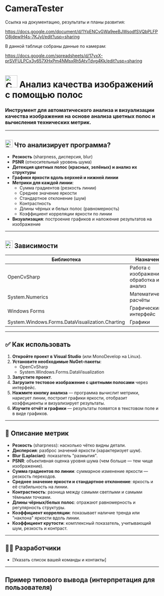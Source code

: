# CameraTester

Ссылка на документацию, результаты и планы развития:

https://docs.google.com/document/d/1YpENCvGWa9eeBJWsodfSVQbPLFPO8jdewIH4s-7KJyI/edit?usp=sharing

В данной таблице собраны данные по камерам:

https://docs.google.com/spreadsheets/d/17yxX-prSVFULPCx3y657XHxPm4NMsxRh5AtvTdvg4Kk/edit?usp=sharing

# <img src="https://raw.githubusercontent.com/Tarikul-Islam-Anik/Animated-Fluent-Emojis/master/Emojis/Objects/Camera%20with%20Flash.png" alt="Camera with Flash" width="40" height="40" /> Анализ качества изображений с помощью полос

### Инструмент для автоматического анализа и визуализации качества изображения на основе анализа цветных полос и вычисления технических метрик.

---

## <img src="https://raw.githubusercontent.com/Tarikul-Islam-Anik/Animated-Fluent-Emojis/master/Emojis/Objects/Bar%20Chart.png" alt="Bar Chart" width="25" height="25" /> Что анализирует программа?

- **Резкость** (sharpness, дисперсия, blur)
- **PSNR** (относительный уровень шума)
- **Детекция цветных полос (красных, зелёных) и анализ их структуры**
- **Графики яркости вдоль верхней и нижней линии**
- **Метрики для каждой линии**:
  - Сумма градиентов (резкость линии)
  - Среднее значение яркости
  - Стандартное отклонение (шум)
  - Контрастность
  - Длины чёрных и белых полос (равномерность)
  - Коэффициент корреляции яркости по линии
- **Визуализация**: построение графиков и наложение результатов на изображение

---

## <img src="https://raw.githubusercontent.com/Tarikul-Islam-Anik/Animated-Fluent-Emojis/master/Emojis/Objects/Hammer%20and%20Wrench.png" alt="Hammer and Wrench" width="25" height="25" /> Зависимости

| Библиотека       | Назначение                                    |
|------------------|-----------------------------------------------|
| OpenCvSharp      | Работа с изображениями, обработка и анализ    |
| System.Numerics  | Математические расчёты                        |
| Windows Forms    | Графический интерфейс                         |
| System.Windows.Forms.DataVisualization.Charting | Графики        |

---

## ✅ Как использовать

1. **Откройте проект в Visual Studio** (или MonoDevelop на Linux).
2. **Установите необходимые NuGet-пакеты**:  
   - OpenCvSharp  
   - System.Windows.Forms.DataVisualization  
3. **Запустите проект**.
4. **Загрузите тестовое изображение с цветными полосами** через интерфейс.
5. **Нажмите кнопку анализа** — программа вычислит метрики, нарисует линии, построит графики яркости, отобразит коэффициенты и визуализирует результаты.
6. **Изучите отчёт и графики** — результаты появятся в текстовом поле и в виде графиков.

---

## 📌 Описание метрик

- **Резкость** (sharpness): насколько чётко видны детали.
- **Дисперсия**: разброс значений яркости (характеризует шум).
- **Blur (Laplacian)**: показатель "размытия".
- **PSNR**: объективная оценка уровня шума (чем больше — тем чище изображение).
- **Сумма градиентов по линии**: суммарное изменение яркости — резкость переходов.
- **Среднее значение яркости и стандартное отклонение**: яркость и её стабильность на линии.
- **Контрастность**: разница между самыми светлыми и самыми тёмными точками.
- **Длины чёрных/белых полос**: отражают равномерность и регулярность структуры.
- **Коэффициент корреляции**: показывает наличие тренда или "наклона" яркости вдоль линии.
- **Коэффициент крутости**: комплексный показатель, учитывающий шум, резкость и контраст.

---

## 👨‍💻 Разработчики

* [Указать список вашей команды и контакты]

---

## Пример типового вывода (интерпретация для пользователя)



